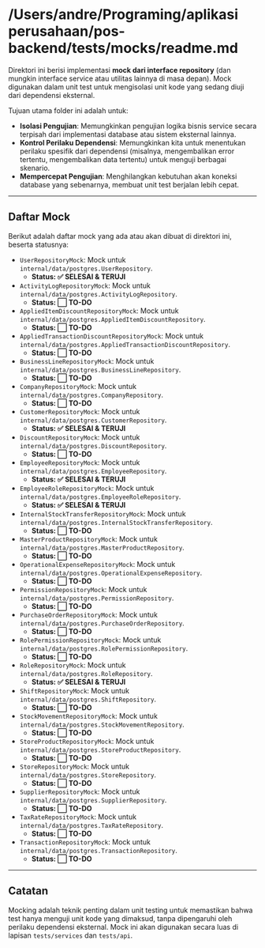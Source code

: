 # /Users/andre/Programing/aplikasi perusahaan/pos-backend/tests/mocks/readme.md

Direktori ini berisi implementasi **mock dari interface repository** (dan mungkin interface service atau utilitas lainnya di masa depan). Mock digunakan dalam unit test untuk mengisolasi unit kode yang sedang diuji dari dependensi eksternal.

Tujuan utama folder ini adalah untuk:

- **Isolasi Pengujian**: Memungkinkan pengujian logika bisnis service secara terpisah dari implementasi database atau sistem eksternal lainnya.
- **Kontrol Perilaku Dependensi**: Memungkinkan kita untuk menentukan perilaku spesifik dari dependensi (misalnya, mengembalikan error tertentu, mengembalikan data tertentu) untuk menguji berbagai skenario.
- **Mempercepat Pengujian**: Menghilangkan kebutuhan akan koneksi database yang sebenarnya, membuat unit test berjalan lebih cepat.

---

## Daftar Mock

Berikut adalah daftar mock yang ada atau akan dibuat di direktori ini, beserta statusnya:

- `UserRepositoryMock`: Mock untuk `internal/data/postgres.UserRepository`.
  - **Status: ✅ SELESAI & TERUJI**
- `ActivityLogRepositoryMock`: Mock untuk `internal/data/postgres.ActivityLogRepository`.
  - **Status: ⬜ TO-DO**
- `AppliedItemDiscountRepositoryMock`: Mock untuk `internal/data/postgres.AppliedItemDiscountRepository`.
  - **Status: ⬜ TO-DO**
- `AppliedTransactionDiscountRepositoryMock`: Mock untuk `internal/data/postgres.AppliedTransactionDiscountRepository`.
  - **Status: ⬜ TO-DO**
- `BusinessLineRepositoryMock`: Mock untuk `internal/data/postgres.BusinessLineRepository`.
  - **Status: ⬜ TO-DO**
- `CompanyRepositoryMock`: Mock untuk `internal/data/postgres.CompanyRepository`.
  - **Status: ⬜ TO-DO**
- `CustomerRepositoryMock`: Mock untuk `internal/data/postgres.CustomerRepository`.
  - **Status: ✅ SELESAI & TERUJI**
- `DiscountRepositoryMock`: Mock untuk `internal/data/postgres.DiscountRepository`.
  - **Status: ⬜ TO-DO**
- `EmployeeRepositoryMock`: Mock untuk `internal/data/postgres.EmployeeRepository`.
  - **Status: ✅ SELESAI & TERUJI**
- `EmployeeRoleRepositoryMock`: Mock untuk `internal/data/postgres.EmployeeRoleRepository`.
  - **Status: ✅ SELESAI & TERUJI**
- `InternalStockTransferRepositoryMock`: Mock untuk `internal/data/postgres.InternalStockTransferRepository`.
  - **Status: ⬜ TO-DO**
- `MasterProductRepositoryMock`: Mock untuk `internal/data/postgres.MasterProductRepository`.
  - **Status: ⬜ TO-DO**
- `OperationalExpenseRepositoryMock`: Mock untuk `internal/data/postgres.OperationalExpenseRepository`.
  - **Status: ⬜ TO-DO**
- `PermissionRepositoryMock`: Mock untuk `internal/data/postgres.PermissionRepository`.
  - **Status: ⬜ TO-DO**
- `PurchaseOrderRepositoryMock`: Mock untuk `internal/data/postgres.PurchaseOrderRepository`.
  - **Status: ⬜ TO-DO**
- `RolePermissionRepositoryMock`: Mock untuk `internal/data/postgres.RolePermissionRepository`.
  - **Status: ⬜ TO-DO**
- `RoleRepositoryMock`: Mock untuk `internal/data/postgres.RoleRepository`.
  - **Status: ✅ SELESAI & TERUJI**
- `ShiftRepositoryMock`: Mock untuk `internal/data/postgres.ShiftRepository`.
  - **Status: ⬜ TO-DO**
- `StockMovementRepositoryMock`: Mock untuk `internal/data/postgres.StockMovementRepository`.
  - **Status: ⬜ TO-DO**
- `StoreProductRepositoryMock`: Mock untuk `internal/data/postgres.StoreProductRepository`.
  - **Status: ⬜ TO-DO**
- `StoreRepositoryMock`: Mock untuk `internal/data/postgres.StoreRepository`.
  - **Status: ⬜ TO-DO**
- `SupplierRepositoryMock`: Mock untuk `internal/data/postgres.SupplierRepository`.
  - **Status: ⬜ TO-DO**
- `TaxRateRepositoryMock`: Mock untuk `internal/data/postgres.TaxRateRepository`.
  - **Status: ⬜ TO-DO**
- `TransactionRepositoryMock`: Mock untuk `internal/data/postgres.TransactionRepository`.
  - **Status: ⬜ TO-DO**

---

## Catatan

Mocking adalah teknik penting dalam unit testing untuk memastikan bahwa test hanya menguji unit kode yang dimaksud, tanpa dipengaruhi oleh perilaku dependensi eksternal. Mock ini akan digunakan secara luas di lapisan `tests/services` dan `tests/api`.
